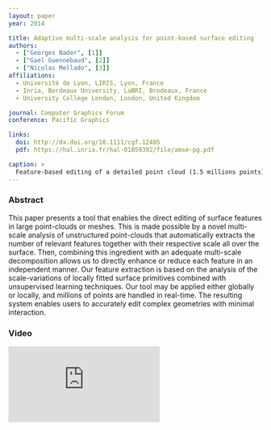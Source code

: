 ```yaml
---
layout: paper
year: 2014

title: Adaptive multi‐scale analysis for point‐based surface editing
authors:
  - ["Georges Nader", [1]]
  - ["Gael Guennebaud", [2]]
  - ["Nicolas Mellado", [3]]
affiliations:
  - Université de Lyon, LIRIS, Lyon, France
  - Inria, Bordeaux University, LaBRI, Brodeaux, France
  - University College London, London, United Kingdom

journal: Computer Graphics Forum
conference: Pacific Graphics

links:
  doi: http://dx.doi.org/10.1111/cgf.12485
  pdf: https://hal.inria.fr/hal-01059392/file/amse-pg.pdf

caption: >
  Feature-based editing of a detailed point cloud (1.5 millions points). After a prior analysis of the input model (a) to detect, count and extract pertinent scales, the user can edit the geometry in real-time using a graphic equalizer to, for instance, remove the two first level of details (b), remove only the scratches and skin pores (c), or boost them and remove the wrinkles defined at an intermediate scale (d).
---
```


### Abstract

This paper presents a tool that enables the direct editing of surface features in large point-clouds or meshes. This is made possible by a novel multi-scale analysis of unstructured point-clouds that automatically extracts the number of relevant features together with their respective scale all over the surface. Then, combining this ingredient with an adequate multi-scale decomposition allows us to directly enhance or reduce each feature in an independent manner. Our feature extraction is based on the analysis of the scale-variations of locally fitted surface primitives combined with unsupervised learning techniques. Our tool may be applied either globally or locally, and millions of points are handled in real-time. The resulting system enables users to accurately edit complex geometries with minimal interaction.

### Video

<iframe src="https://www.youtube.com/embed/mbwIe7b2c2E" frameborder="0" allow="accelerometer; autoplay; clipboard-write; encrypted-media; gyroscope; picture-in-picture" allowfullscreen></iframe>
